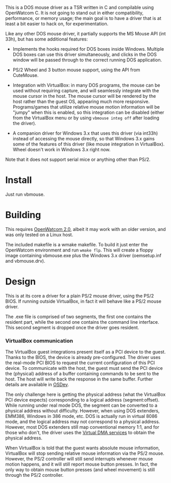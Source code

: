 
This is a DOS mouse driver as a TSR written in C and compilable using OpenWatcom C.
It is not going to stand out in either compatibility, performance, or memory usage;
the main goal is to have a driver that is at least a bit easier to hack on, for experimentation.

Like any other DOS mouse driver, it partially supports the MS Mouse API (int 33h), but has
some additional features:

* Implements the hooks required for DOS boxes inside Windows. 
  Multiple DOS boxes can use this driver simultaneously, 
  and clicks in the DOS window will be passed through to the correct running DOS application.

* PS/2 Wheel and 3 button mouse support, using the API from CuteMouse.

* Integration with VirtualBox: in many DOS programs, the mouse can be used without requiring capture,
  and will seamlessly integrate with the mouse cursor in the host.
  The mouse cursor will be rendered by the host rather than the guest OS, appearing much more responsive.
  Programs/games that utilize relative mouse motion information will be "jumpy" when this is enabled,
  so this integration can be disabled (either from the VirtualBox menu or by using `vbmouse integ off` after loading
  the driver).

* A companion driver for Windows 3.x that uses this driver (via int33h) instead of accessing the mouse directly,
  so that Windows 3.x gains some of the features of this driver (like mouse integration in VirtualBox).
  Wheel doesn't work in Windows 3.x right now.

Note that it does not support serial mice or anything other than PS/2.

# Install

Just run vbmouse. 

# Building

This requires [OpenWatcom 2.0](http://open-watcom.github.io/), albeit it may work with an older version,
and was only tested on a Linux host.

The included makefile is a wmake makefile. To build it just enter the OpenWatcom environment and run `wmake flp`.
This will create a floppy image containing vbmouse.exe plus the Windows 3.x driver (oemsetup.inf and vbmouse.drv).

# Design

This is at its core a driver for a plain PS/2 mouse driver, using the PS/2 BIOS.
If running outside VirtualBox, in fact it will behave like a PS/2 mouse driver.

The .exe file is comprised of two segments, the first one contains the resident part,
while the second one contains the command line interface. This second segment
is dropped once the driver goes resident. 

### VirtualBox communication

The VirtualBox guest integrations present itself as a PCI device to the guest.
Thanks to the BIOS, the device is already pre-configured.
The driver uses the real-mode PCI BIOS to request the current configuration of this PCI device.
To communicate with the host, the guest must send the PCI device the (physical) address
of a buffer containing commands to be sent to the host.
The host will write back the response in the same buffer.
Further details are available in [OSDev](https://wiki.osdev.org/VirtualBox_Guest_Additions).

The only challenge here is getting the physical address (what the VirtualBox PCI device expects)
corresponding to a logical address (segment:offset).
While running under real mode DOS, the segment can be converted to a physical address without difficulty.
However, when using DOS extenders, EMM386, Windows in 386 mode, etc. DOS is actually run
in virtual 8086 mode, and the logical address may not correspond to a physical address.
However, most DOS extenders still map conventional memory 1:1, and for those who don't,
the driver uses the [Virtual DMA services](https://en.wikipedia.org/wiki/Virtual_DMA_Services)
to obtain the physical address.

When VirtualBox is told that the guest wants absolute mouse information, VirtualBox will stop sending
relative mouse information via the PS/2 mouse. However, the PS/2 controller will still send interrupts
whenever mouse motion happens, and it will still report mouse button presses. In fact, the only way
to obtain mouse button presses (and wheel movement) is still through the PS/2 controller.

